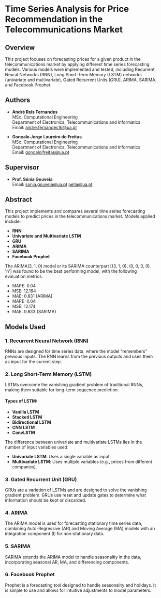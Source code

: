 # Time Series Analysis for Price Recommendation in the Telecommunications Market

## Overview

This project focuses on forecasting prices for a given product in the telecommunications market by applying different time series forecasting models. Various models were implemented and tested, including Recurrent Neural Networks (RNN), Long Short-Term Memory (LSTM) networks (univariate and multivariate), Gated Recurrent Units (GRU), ARIMA, SARIMA, and Facebook Prophet.

## Authors

- **André Reis Fernandes**  
  MSc. Computational Engineering  
  Department of Electronics, Telecommunications and Informatics  
  Email: [andre.fernandes16@ua.pt](mailto:andre.fernandes16@ua.pt)   

- **Gonçalo Jorge Loureiro de Freitas**  
  MSc. Computational Engineering  
  Department of Electronics, Telecommunications and Informatics  
  Email: [goncalojfreitas@ua.pt](mailto:goncalojfreitas@ua.pt)  

## Supervisor

- **Prof. Sónia Gouveia**  
  Email: sonia.gouveia@ua.pt [petia@ua.pt](mailto:petia@ua.pt)

## Abstract

This project implements and compares several time series forecasting models to predict prices in the telecommunications market. Models applied include:
- **RNN**
- **Univariate and Multivariate LSTM**
- **GRU**
- **ARIMA**
- **SARIMA**
- **Facebook Prophet**

The ARIMA(3, 1, 0) model or its SARIMA counterpart [(3, 1, 0), (0, 0, 0, 0), 'n'] was found to be the best performing model, with the following evaluation metrics:
- MAPE: 0.04
- MSE: 12.164
- MAE: 0.831 (ARIMA)
- MAPE: 0.04
- MSE: 12.174
- MAE: 0.833 (SARIMA)

## Models Used

### 1. Recurrent Neural Network (RNN)
RNNs are designed for time series data, where the model "remembers" previous inputs. The RNN learns from the previous outputs and uses them as input for the current step.


### 2. Long Short-Term Memory (LSTM)
LSTMs overcome the vanishing gradient problem of traditional RNNs, making them suitable for long-term sequence prediction.

#### Types of LSTM:
- **Vanilla LSTM**
- **Stacked LSTM**
- **Bidirectional LSTM**
- **CNN LSTM**
- **ConvLSTM**

The difference between univariate and multivariate LSTMs lies in the number of input variables used:
- **Univariate LSTM**: Uses a single variable as input.
- **Multivariate LSTM**: Uses multiple variables (e.g., prices from different companies).

### 3. Gated Recurrent Unit (GRU)
GRUs are a variation of LSTMs and are designed to solve the vanishing gradient problem. GRUs use reset and update gates to determine what information should be kept or discarded.

### 4. ARIMA
The ARIMA model is used for forecasting stationary time series data, combining Auto-Regressive (AR) and Moving Average (MA) models with an integration component (I) for non-stationary data.

### 5. SARIMA
SARIMA extends the ARIMA model to handle seasonality in the data, incorporating seasonal AR, MA, and differencing components.

### 6. Facebook Prophet
Prophet is a forecasting tool designed to handle seasonality and holidays. It is simple to use and allows for intuitive adjustments to model parameters.
